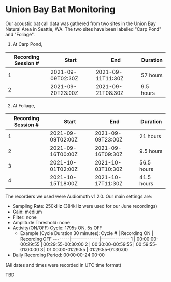 # Union Bay Bat Monitoring

Our acoustic bat call data was gathered from two sites in the Union Bay Natural Area in Seattle, WA. The two sites have been labelled "Carp Pond" and "Foliage".

1) At Carp Pond,

Recording Session # | Start | End | Duration
--------------------|-------|-----|---------
1 | 2021-09-09T02:30Z | 2021-09-11T11:30Z | 57 hours
2 | 2021-09-20T23:00Z | 2021-09-21T08:30Z | 9.5 hours

2) At Foliage,

Recording Session # | Start | End | Duration
--------------------|-------|-----|---------
1 | 2021-09-09T02:00Z | 2021-09-09T23:00Z | 21 hours
2 | 2021-09-16T00:00Z | 2021-09-16T09:30Z | 9.5 hours
3 | 2021-10-01T02:00Z | 2021-10-03T10:30Z | 56.5 hours
4 | 2021-10-15T18:00Z | 2021-10-17T11:30Z | 41.5 hours

The recorders we used were Audiomoth v1.2.0.
Our main settings are:
- Sampling Rate: 250kHz (384kHz were used for our June recordings)
- Gain: medium
- Filter: none
- Amplitude Threshold: none
- Activity(ON/OFF) Cycle: 1795s ON, 5s OFF
	- Example (Cycle Duration 30 minutes):
Cycle # | Recording ON | Recording OFF
--------|--------------|--------------
1 | 00:00:00-00:29:55 | 00:29:55-00:30:00
2 | 00:30:00-00:59:55 | 00:59:55-01:00:00
3 | 01:00:00-01:29:55 | 01:29:55-01:30:00
- Daily Recording Period: 00:00:00-24:00-00

(All dates and times were recorded in UTC time format)

TBD
